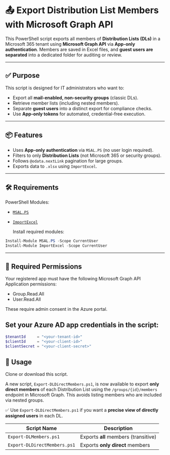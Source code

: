 # 📤 Export Distribution List Members with Microsoft Graph API

This PowerShell script exports all members of **Distribution Lists (DLs)** in a Microsoft 365 tenant using **Microsoft Graph API** via **App-only authentication**. Members are saved in Excel files, and **guest users are separated** into a dedicated folder for auditing or review.

---

## ✅ Purpose

This script is designed for IT administrators who want to:

- Export all **mail-enabled, non-security groups** (classic DLs).
- Retrieve member lists (including nested members).
- Separate **guest users** into a distinct export for compliance checks.
- Use **App-only tokens** for automated, credential-free execution.

---

## 📦 Features

- Uses **App-only authentication** via `MSAL.PS` (no user login required).
- Filters to only **Distribution Lists** (not Microsoft 365 or security groups).
- Follows `@odata.nextLink` pagination for large groups.
- Exports data to `.xlsx` using `ImportExcel`.
---

## 🛠️ Requirements

 PowerShell Modules:
 - [`MSAL.PS`](https://www.powershellgallery.com/packages/MSAL.PS)
- [`ImportExcel`](https://www.powershellgallery.com/packages/ImportExcel)

  Install required modules:
```powershell
Install-Module MSAL.PS -Scope CurrentUser
Install-Module ImportExcel -Scope CurrentUser
```
---

## 🔐 Required Permissions
Your registered app must have the following Microsoft Graph API Application permissions:

- Group.Read.All
- User.Read.All

These require admin consent in the Azure portal.


## Set your Azure AD app credentials in the script:
```powershell
$tenantId     = "<your-tenant-id>"
$clientId     = "<your-client-id>"
$clientSecret = "<your-client-secret>"
```

## 🚀 Usage
Clone or download this script.



A new script, `Export-DLDirectMembers.ps1`, is now available to export **only direct members** of each Distribution List using the `/groups/{id}/members` endpoint in Microsoft Graph. This avoids listing members who are included via nested groups.

 ✅ Use `Export-DLDirectMembers.ps1` if you want a **precise view of directly assigned users** in each DL.

| Script Name                 | Description                              |
|----------------------------|------------------------------------------|
| `Export-DLMembers.ps1`     | Exports **all** members (transitive)     |
| `Export-DLDirectMembers.ps1` | Exports **only direct** members           |


